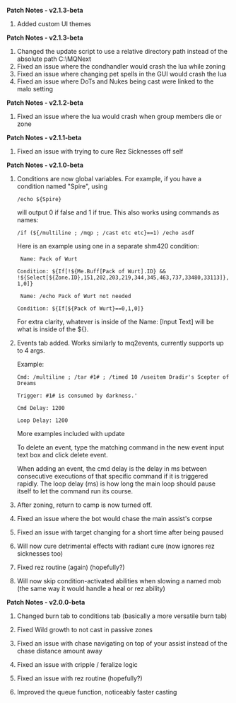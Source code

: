**Patch Notes - v2.1.3-beta**
1. Added custom UI themes
   
**Patch Notes - v2.1.3-beta**
1. Changed the update script to use a relative directory path instead of the absolute path C:\MQNext
2. Fixed an issue where the condhandler would crash the lua while zoning
3. Fixed an issue where changing pet spells in the GUI would crash the lua
4. Fixed an issue where DoTs and Nukes being cast were linked to the malo setting
   
**Patch Notes - v2.1.2-beta**

1. Fixed an issue where the lua would crash when group members die or zone

**Patch Notes - v2.1.1-beta**

1. Fixed an issue with trying to cure Rez Sicknesses off self

**Patch Notes - v2.1.0-beta**

1. Conditions are now global variables. For example, if you have a condition named "Spire", using

   ```/echo ${Spire}```

   will output 0 if false and 1 if true. This also works using commands as names:

   ```/if (${/multiline ; /mqp ; /cast etc etc}==1) /echo asdf```

   Here is an example using one in a separate shm420 condition:

     ``` Name: Pack of Wurt```
  
   ```Condition: ${If[!${Me.Buff[Pack of Wurt].ID} && !${Select[${Zone.ID},151,202,203,219,344,345,463,737,33480,33113]},1,0]}```

     ``` Name: /echo Pack of Wurt not needed```
  
      ```Condition: ${If[${Pack of Wurt}==0,1,0]}```

      For extra clarity, whatever is inside of the Name: [Input Text] will be what is inside of the ${}.

2. Events tab added. Works similarly to mq2events, currently supports up to 4 args.

   Example:

   ```Cmd: /multiline ; /tar #1# ; /timed 10 /useitem Dradir's Scepter of Dreams```
   
   ```Trigger: #1# is consumed by darkness.'```
   
   ```Cmd Delay: 1200```
   
   ```Loop Delay: 1200```

   More examples included with update

   To delete an event, type the matching command in the new event input text box and click delete event.
   
   When adding an event, the cmd delay is the delay in ms between consecutive executions of that specific command if it is triggered rapidly.
   The loop delay (ms) is how long the main loop should pause itself to let the command run its course.

4. After zoning, return to camp is now turned off.

5. Fixed an issue where the bot would chase the main assist's corpse
   
6. Fixed an issue with target changing for a short time after being paused
   
7. Will now cure detrimental effects with radiant cure (now ignores rez sicknesses too)
   
8. Fixed rez routine (again) (hopefully?)

9. Will now skip condition-activated abilities when slowing a named mob (the same way it would handle a heal or rez ability)


**Patch Notes - v2.0.0-beta**

1. Changed burn tab to conditions tab (basically a more versatile burn tab)

2. Fixed Wild growth to not cast in passive zones

3. Fixed an issue with chase navigating on top of your assist instead of the chase distance amount away

4. Fixed an issue with cripple / feralize logic

5. Fixed an issue with rez routine (hopefully?)

6. Improved the queue function, noticeably faster casting

